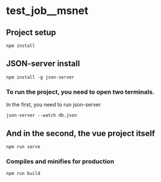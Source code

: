 # test_job__msnet

## Project setup
```
npm install
```

## JSON-server install
```
npm install -g json-server
```

### To run the project, you need to open two terminals. 
In the first, you need to run json-server
```
json-server --watch db.json
```
## And in the second, the vue project itself
```
npm run serve
```

### Compiles and minifies for production
```
npm run build
```
